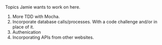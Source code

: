 Topics Jamie wants to work on here.

1. More TDD with Mocha.
2. Incorporate database calls/processes. With a code challenge and/or in place of it.
3. Authenication
4. Incorporating APIs from other websites.